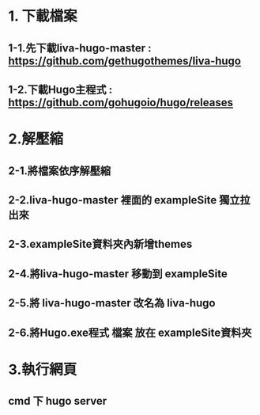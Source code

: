 # 1. 下載檔案  
## 1-1.先下載liva-hugo-master : https://github.com/gethugothemes/liva-hugo  
## 1-2.下載Hugo主程式 : https://github.com/gohugoio/hugo/releases  

# 2.解壓縮  
## 2-1.將檔案依序解壓縮  
## 2-2.liva-hugo-master 裡面的 exampleSite 獨立拉出來  
## 2-3.exampleSite資料夾內新增themes  
## 2-4.將liva-hugo-master 移動到 exampleSite  
## 2-5.將 liva-hugo-master 改名為 liva-hugo  
## 2-6.將Hugo.exe程式 檔案 放在 exampleSite資料夾  
  
# 3.執行網頁
## cmd 下 hugo server  

